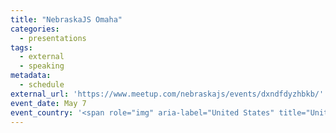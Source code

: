```yaml
---
title: "NebraskaJS Omaha"
categories:
  - presentations
tags:
  - external
  - speaking
metadata:
  - schedule
external_url: 'https://www.meetup.com/nebraskajs/events/dxndfdyzhbkb/'
event_date: May 7
event_country: '<span role="img" aria-label="United States" title="United States">🇺🇸</span>'
---
```


